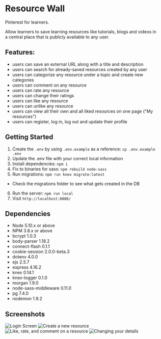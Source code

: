 # Resource Wall

Pinterest for learners.

Allow learners to save learning resources like tutorials, blogs and videos in a central place that is publicly available to any user.

## Features:
* users can save an external URL along with a title and description
* users can search for already-saved resources created by any user
* users can categorize any resource under a topic and create new categories
* users can comment on any resource
* users can rate any resource
* users can change their ratings
* users can like any resource
* users can unlike any resource
* users can view all their own and all liked resources on one page ("My resources")
* users can register, log in, log out and update their profile

## Getting Started

1. Create the `.env` by using `.env.example` as a reference: `cp .env.example .env`
2. Update the .env file with your correct local information
3. Install dependencies: `npm i`
4. Fix to binaries for sass: `npm rebuild node-sass`
5. Run migrations: `npm run knex migrate:latest`
  - Check the migrations folder to see what gets created in the DB
6. Run the server: `npm run local`
7. Visit `http://localhost:8080/`

## Dependencies

- Node 5.10.x or above
- NPM 3.8.x or above
- bcrypt 1.0.3
- body-parser 1.18.2
- connect-flash 0.1.1
- cookie-session 2.0.0-beta.3
- dotenv 4.0.0
- ejs 2.5.7
- express 4.16.2
- knex 0.14.1
- knex-logger 0.1.0
- morgan 1.9.0
- node-sass-middleware 0.11.0
- pg 7.4.0
- nodemon 1.9.2

## Screenshots
![Login Screen](https://github.com/The-Promised-End/midterm/blob/master/docs/Login-Page.png?raw=true)
![Create a new resource](https://github.com/The-Promised-End/midterm/blob/master/docs/Create-a-new-resource.png?raw=true)
![Like, rate, and comment on a resource](https://github.com/The-Promised-End/midterm/blob/master/docs/Like-rate-comment-on-resource.png?raw=true)
![Changing your details](https://github.com/The-Promised-End/midterm/blob/master/docs/Change-your-details.png?raw=true)
